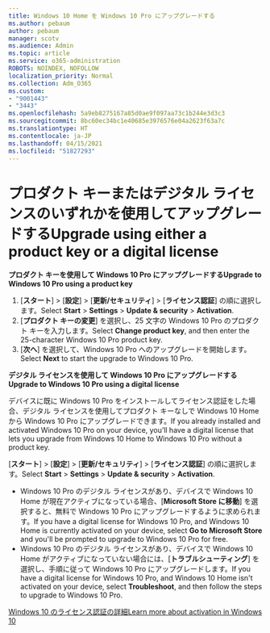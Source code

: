 ```yaml
---
title: Windows 10 Home を Windows 10 Pro にアップグレードする
ms.author: pebaum
author: pebaum
manager: scotv
ms.audience: Admin
ms.topic: article
ms.service: o365-administration
ROBOTS: NOINDEX, NOFOLLOW
localization_priority: Normal
ms.collection: Adm_O365
ms.custom:
- "9001443"
- "3443"
ms.openlocfilehash: 5a9eb8275167a85d0ae9f097aa73c1b244e3d3c3
ms.sourcegitcommit: 8bc60ec34bc1e40685e3976576e04a2623f63a7c
ms.translationtype: HT
ms.contentlocale: ja-JP
ms.lasthandoff: 04/15/2021
ms.locfileid: "51827293"
---
```

# <a name="upgrade-using-either-a-product-key-or-a-digital-license"></a><span data-ttu-id="8dd3b-102">プロダクト キーまたはデジタル ライセンスのいずれかを使用してアップグレードする</span><span class="sxs-lookup"><span data-stu-id="8dd3b-102">Upgrade using either a product key or a digital license</span></span>

<span data-ttu-id="8dd3b-103">**プロダクト キーを使用して Windows 10 Pro にアップグレードする**</span><span class="sxs-lookup"><span data-stu-id="8dd3b-103">**Upgrade to Windows 10 Pro using a product key**</span></span>

1. <span data-ttu-id="8dd3b-104">[**スタート**] >  [**設定**] >  [**更新/セキュリティ**] >  [**ライセンス認証**] の順に選択します。</span><span class="sxs-lookup"><span data-stu-id="8dd3b-104">Select **Start** > **Settings** > **Update & security** > **Activation**.</span></span>
2. <span data-ttu-id="8dd3b-105">[**プロダクト キーの変更**] を選択し、25 文字の Windows 10 Pro のプロダクト キーを入力します。</span><span class="sxs-lookup"><span data-stu-id="8dd3b-105">Select **Change product key**, and then enter the 25-character Windows 10 Pro product key.</span></span>
3. <span data-ttu-id="8dd3b-106">[**次へ**] を選択して、Windows 10 Pro へのアップグレードを開始します。</span><span class="sxs-lookup"><span data-stu-id="8dd3b-106">Select **Next** to start the upgrade to Windows 10 Pro.</span></span>

<span data-ttu-id="8dd3b-107">**デジタル ライセンスを使用して Windows 10 Pro にアップグレードする**</span><span class="sxs-lookup"><span data-stu-id="8dd3b-107">**Upgrade to Windows 10 Pro using a digital license**</span></span>

<span data-ttu-id="8dd3b-108">デバイスに既に Windows 10 Pro をインストールしてライセンス認証をした場合、デジタル ライセンスを使用してプロダクト キーなしで Windows 10 Home から Windows 10 Pro にアップグレードできます。</span><span class="sxs-lookup"><span data-stu-id="8dd3b-108">If you already installed and activated Windows 10 Pro on your device, you’ll have a digital license that lets you upgrade from Windows 10 Home to Windows 10 Pro without a product key.</span></span>

<span data-ttu-id="8dd3b-109">[**スタート**] >  [**設定**] >  [**更新/セキュリティ**] >  [**ライセンス認証**] の順に選択します。</span><span class="sxs-lookup"><span data-stu-id="8dd3b-109">Select **Start** > **Settings** > **Update & security** > **Activation**.</span></span>

- <span data-ttu-id="8dd3b-110">Windows 10 Pro のデジタル ライセンスがあり、デバイスで Windows 10 Home が現在アクティブになっている場合、[**Microsoft Store に移動**] を選択すると、無料で Windows 10 Pro にアップグレードするように求められます。</span><span class="sxs-lookup"><span data-stu-id="8dd3b-110">If you have a digital license for Windows 10 Pro, and Windows 10 Home is currently activated on your device, select **Go to Microsoft Store** and you'll be prompted to upgrade to Windows 10 Pro for free.</span></span>
- <span data-ttu-id="8dd3b-111">Windows 10 Pro のデジタル ライセンスがあり、デバイスで Windows 10 Home がアクティブになっていない場合には、[**トラブルシューティング**] を選択し、手順に従って Windows 10 Pro にアップグレードします。</span><span class="sxs-lookup"><span data-stu-id="8dd3b-111">If you have a digital license for Windows 10 Pro, and Windows 10 Home isn't activated on your device, select **Troubleshoot**, and then follow the steps to upgrade to Windows 10 Pro.</span></span>

[<span data-ttu-id="8dd3b-112">Windows 10 のライセンス認証の詳細</span><span class="sxs-lookup"><span data-stu-id="8dd3b-112">Learn more about activation in Windows 10</span></span>](https://support.microsoft.com/help/12440)
